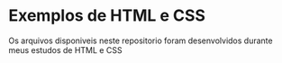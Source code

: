 # Exemplos de HTML e CSS

Os arquivos disponiveis neste repositorio foram desenvolvidos durante meus estudos de HTML e CSS
